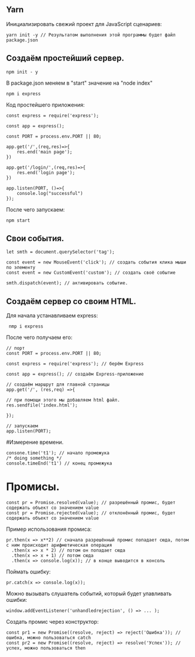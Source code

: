 ## Yarn

Инициализировать свежий проект для JavaScript сценариев:

    yarn init -y // Результатом выполнения этой программы будет файл package.json
    

## Создаём простейший сервер.

    npm init - y
    
В package.json меняем в "start" значение на "node index"
    
    npm i express
    
Код простейшего приложения:
    
    const express = require('express');

    const app = express();
    
    const PORT = process.env.PORT || 80;
    
    app.get('/',(req,res)=>{
        res.end('main page');
    })
    
    app.get('/login/',(req,res)=>{
        res.end('login page');
    })
    
    app.listen(PORT, ()=>{
        console.log("successful")
    });
    
    
 После чего запускаем:
 
    npm start

## Свои события.

    let smth = document.querySelector('tag');

    const event = new MouseEvent('click'); // создать события клика мыши по элементу
    const event = new CustomEvent('custom'); // создать своё событие

    smth.dispatch(event); // активировать событие.

## Создаём сервер со своим HTML.

Для начала устанавливаем express:

     nmp i express
     
 После чего получаем его:
 
    // порт
    const PORT = process.env.PORT || 80;
    
    const express = require('express'); // берём Express
    
    const app = express(); // создаём Express-приложение
    
    // создаём маршрут для главной страницы
    app.get('/', (res,req) =>{
    
    // при помощи этого мы добавляем html файл.
    res.sendfile('index.html');
    
    });
     
    // запускаем
    app.listen(PORT);
    
    
 #Измерение времени.
 
    consone.time('t1'); // начало промежука
    /* doing something */
    console.timeEnd('t1') // конец промежука
    
# Промисы.

    const pr = Promise.resolved(value); // разрешённый промис, будет содержать объект со значением value
    const pr = Promise.rejected(value); // отклонённый промис, будет содержать объект со значением value
 
 Пример использования промиса:
 
    pr.then(x => x**2) // сначала разрешённый промис попадает сюда, потом с ним происходит арифметическая операция
      .then(x => x * 2) // потом он попадает сюда
      .then(x => x + 1) // потом сюда
      .then(x => console.log(x)); // в конце выводится в консоль
      
 Поймать ошибку:
 
    pr.catch(x => console.log(x));
 
 Можно вызывать слушатель событий, который будет улавливать ошибки:
 
    window.addEventListener('unhandledrejection', () => ... );
    
 Создать промис через конструктор:
 
    const pr1 = new Promise((resolve, reject) => reject('Ошибка')); // ошибка, можно пользоваться catch
    const pr2 = new Promise((resolve, reject) => resolve('Успех')); // успех, можно пользоваться then
    

    
